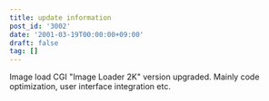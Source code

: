 ```yaml
---
title: update information
post_id: '3002'
date: '2001-03-19T00:00:00+09:00'
draft: false
tag: []
---
```


Image load CGI "Image Loader 2K" version upgraded. Mainly code optimization, user interface integration etc.